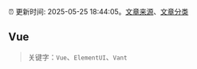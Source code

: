 :alarm_clock: 更新时间: 2025-05-25 18:44:05。[文章来源](/README.md)、[文章分类](/TAGS.md)

## Vue


> 关键字：`Vue`、`ElementUI`、`Vant`




